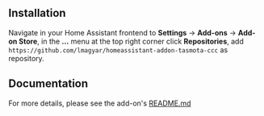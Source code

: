 
## Installation

Navigate in your Home Assistant frontend to **Settings** -> **Add-ons** ->
**Add-on Store**, in the **...** menu at the top right corner click
**Repositories**, add
`https://github.com/lmagyar/homeassistant-addon-tasmota-ccc` as repository.

## Documentation

For more details, please see the add-on's [README.md](tasmota-ccc)
